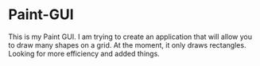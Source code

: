 # Paint-GUI

This is my Paint GUI. I am trying to create an application that will allow you to draw many shapes on a grid. At the moment, it only draws rectangles. Looking for more efficiency and added things.

